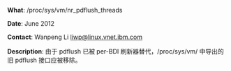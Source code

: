 **What**: /proc/sys/vm/nr_pdflush_threads

**Date**: June 2012

**Contact**: Wanpeng Li <liwp@linux.vnet.ibm.com>

**Description**: 由于 pdflush 已被 per-BDI 刷新器替代，/proc/sys/vm/ 中导出的旧 pdflush 接口应被移除。